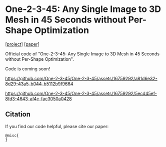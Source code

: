 # One-2-3-45: Any Single Image to 3D Mesh in 45 Seconds without Per-Shape Optimization
 [\[project\]](https://one-2-3-45.github.io) [\[paper\]](https://arxiv.org/pdf/2306.16928.pdf)  

Official code of "One-2-3-45: Any Single Image to 3D Mesh in 45 Seconds without Per-Shape Optimization".

Code is coming soon!




https://github.com/One-2-3-45/One-2-3-45/assets/16759292/a81d6e32-8d29-43a5-b044-b5112b9f9664



https://github.com/One-2-3-45/One-2-3-45/assets/16759292/5ecd45ef-8fd3-4643-af4c-fac3050a0428







## Citation

If you find our code helpful, please cite our paper:

```
@misc{
}
```
